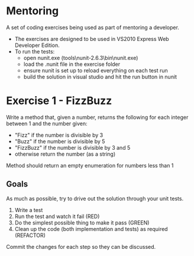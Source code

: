 Mentoring
=========
A set of coding exercises being used as part of mentoring a developer.
 - The exercises are designed to be used in VS2010 Express Web Developer Edition.  
 - To run the tests:
   - open nunit.exe (tools\nunit-2.6.3\bin\nunit.exe) 
   - load the .nunit file in the exercise folder
   - ensure nunit is set up to reload everything on each test run
   - build the solution in visual studio and hit the run button in nunit

Exercise 1 - FizzBuzz
=================
Write a method that, given a number, returns the following for each integer between 1 and the number given:
 - "Fizz" if the number is divisible by 3
 - "Buzz" if the number is divisible by 5
 - "FizzBuzz" if the number is divisible by 3 and 5
 - otherwise return the number (as a string)

Method should return an empty enumeration for numbers less than 1 

Goals
---------
As much as possible, try to drive out the solution through your unit tests.

1.  Write a test
2.  Run the test and watch it fail (RED)
3.  Do the simplest possible thing to make it pass (GREEN)
4.  Clean up the code (both implementation and tests) as required (REFACTOR)

Commit the changes for each step so they can be discussed.